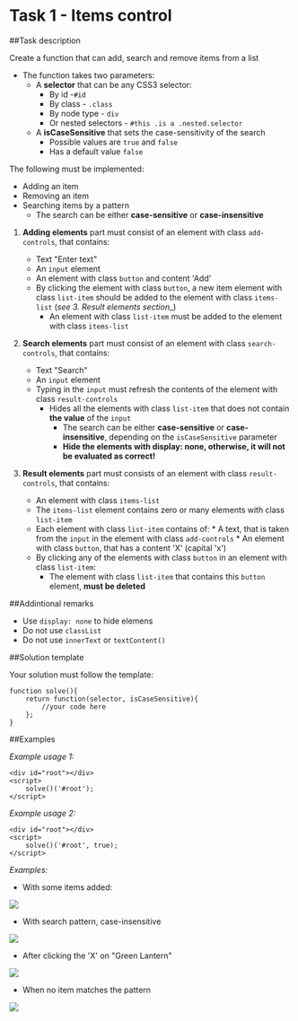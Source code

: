 # Task 1 - Items control

##Task description

Create a function that can add, search and remove items from a list

*   The function takes two parameters:
    *   A **selector** that can be any CSS3 selector: 
        *   By id -`#id`
        *   By class - `.class`
        *   By node type - `div`
        *   Or nested selectors - `#this .is a .nested.selector`
    *   A **isCaseSensitive** that sets the case-sensitivity of the search
        *   Possible values are `true` and `false`
        *   Has a default value `false`

The following must be implemented:

*   Adding an item
*   Removing an item
*   Searching items by a pattern
    *   The search can be either **case-sensitive** or **case-insensitive**

1.  **Adding elements** part must consist of an element with class `add-controls`, that contains:    
    *   Text "Enter text"
    *   An `input` element
    *   An element with class `button` and content 'Add'
    *   By clicking the element with class `button`, a new item element with class `list-item` should be added to the element with class `items-list` (_see 3. Result elements section__)        
        *   An element with class `list-item` must be added to the element with class `items-list`          

2. **Search elements** part must consist of an element with class `search-controls`, that contains:
    *   Text "Search"
    *   An `input` element
    *   Typing in the `input` must refresh the contents of the element with class `result-controls`
        *   Hides all the elements with class `list-item` that does not contain **the value** of the `input`
            *   The search can be either **case-sensitive** or **case-insensitive**, depending on the `isCaseSensitive` parameter
            *   **Hide the elements with display: none, otherwise, it will not be evaluated as correct!**
3. **Result elements** part must consists of an element with class `result-controls`, that contains:
    *   An element with class `items-list`
    *   The `items-list` element contains zero or many elements with class `list-item`
    *   Each element with class `list-item` contains of:
            *   A text, that is taken from the `input` in the element with class `add-controls`
            *   An element with class `button`, that has a content 'X' (capital 'x')
    *   By clicking any of the elements with class `button` in an element with class `list-item`:
        *   The element with class `list-item` that contains this `button` element, **must be deleted**

##Addintional remarks
*   Use `display: none` to hide elemens
*   Do not use `classList`
*   Do not use `innerText` or `textContent()`


##Solution template

Your solution must follow the template:
        
    function solve(){
        return function(selector, isCaseSensitive){
            //your code here
        };
    }

##Examples

_Example usage 1:_


    <div id="root"></div>
    <script>
        solve()('#root');
    </script>

_Example usage 2:_


    <div id="root"></div>
    <script>
        solve()('#root', true);
    </script>


_Examples:_ 

*   With some items added:

<img src="images/sample.png" />

*   With search pattern, case-insensitive

<img src="images/with-search-pattern.png" />

*   After clicking the 'X' on "Green Lantern"

<img src="images/after-clicking-X-on-green-lantern.png" />

*   When no item matches the pattern

<img src="images/no-match.png" />
